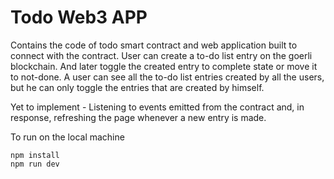 # Todo Web3 APP

Contains the code of todo smart contract and web application built to connect with the contract. User can create a to-do list entry on the goerli blockchain. And later toggle the created entry to complete state or move it to not-done. 
A user can see all the to-do list entries created by all the users, but he can only toggle the entries that are created by himself. 

Yet to implement - Listening to events emitted from the contract and, in response, refreshing the page whenever a new entry is made.

To run on the local machine
```shell
npm install
npm run dev
```
